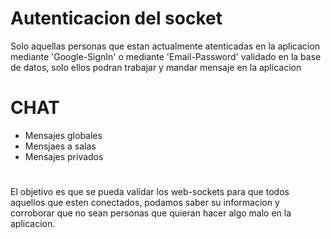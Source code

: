# Autenticacion del socket
Solo aquellas personas que estan actualmente atenticadas en la aplicacion mediante 'Google-SignIn'
o  mediante 'Email-Password' validado en la base de datos, solo ellos podran trabajar y mandar mensaje en la aplicacion

# CHAT
* Mensajes globales
* Mensjaes a salas
* Mensajes privados

#
El objetivo es que se pueda validar los web-sockets para que todos aquellos que esten conectados, podamos saber su informacion
y corroborar que no sean personas que quieran hacer algo malo en la aplicacion.